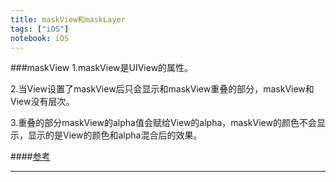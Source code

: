 ```yaml
---
title: maskView和maskLayer
tags: ["iOS"]
notebook: iOS
---
```


###maskView
1.maskView是UIView的属性。

2.当View设置了maskView后只会显示和maskView重叠的部分，maskView和View没有层次。

3.重叠的部分maskView的alpha值会赋给View的alpha，maskView的颜色不会显示，显示的是View的颜色和alpha混合后的效果。

####[参考](http://www.jianshu.com/p/e4ac8266d9f0)

---

